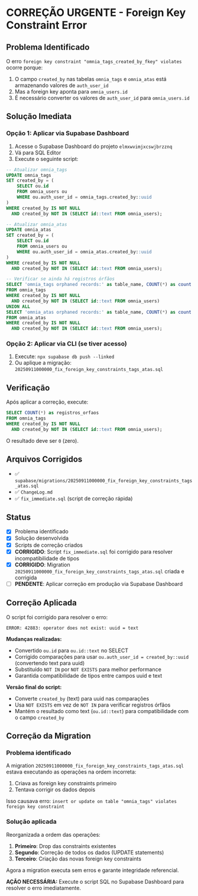 # CORREÇÃO URGENTE - Foreign Key Constraint Error

## Problema Identificado
O erro `foreign key constraint "omnia_tags_created_by_fkey" violates` ocorre porque:

1. O campo `created_by` nas tabelas `omnia_tags` e `omnia_atas` está armazenando valores de `auth_user_id` 
2. Mas a foreign key aponta para `omnia_users.id`
3. É necessário converter os valores de `auth_user_id` para `omnia_users.id`

## Solução Imediata

### Opção 1: Aplicar via Supabase Dashboard
1. Acesse o Supabase Dashboard do projeto `elmxwvimjxcswjbrzznq`
2. Vá para SQL Editor
3. Execute o seguinte script:

```sql
-- Atualizar omnia_tags
UPDATE omnia_tags 
SET created_by = (
    SELECT ou.id 
    FROM omnia_users ou 
    WHERE ou.auth_user_id = omnia_tags.created_by::uuid
)
WHERE created_by IS NOT NULL 
  AND created_by NOT IN (SELECT id::text FROM omnia_users);

-- Atualizar omnia_atas
UPDATE omnia_atas 
SET created_by = (
    SELECT ou.id 
    FROM omnia_users ou 
    WHERE ou.auth_user_id = omnia_atas.created_by::uuid
)
WHERE created_by IS NOT NULL 
  AND created_by NOT IN (SELECT id::text FROM omnia_users);

-- Verificar se ainda há registros órfãos
SELECT 'omnia_tags orphaned records:' as table_name, COUNT(*) as count
FROM omnia_tags 
WHERE created_by IS NOT NULL 
  AND created_by NOT IN (SELECT id::text FROM omnia_users)
UNION ALL
SELECT 'omnia_atas orphaned records:' as table_name, COUNT(*) as count
FROM omnia_atas 
WHERE created_by IS NOT NULL 
  AND created_by NOT IN (SELECT id::text FROM omnia_users);
```

### Opção 2: Aplicar via CLI (se tiver acesso)
1. Execute: `npx supabase db push --linked`
2. Ou aplique a migração: `20250911000000_fix_foreign_key_constraints_tags_atas.sql`

## Verificação
Após aplicar a correção, execute:
```sql
SELECT COUNT(*) as registros_orfaos 
FROM omnia_tags 
WHERE created_by IS NOT NULL 
  AND created_by NOT IN (SELECT id::text FROM omnia_users);
```

O resultado deve ser `0` (zero).

## Arquivos Corrigidos
- ✅ `supabase/migrations/20250911000000_fix_foreign_key_constraints_tags_atas.sql`
- ✅ `ChangeLog.md`
- ✅ `fix_immediate.sql` (script de correção rápida)

## Status
- [x] Problema identificado
- [x] Solução desenvolvida
- [x] Scripts de correção criados
- [x] **CORRIGIDO**: Script `fix_immediate.sql` foi corrigido para resolver incompatibilidade de tipos
- [x] **CORRIGIDO**: Migration `20250911000000_fix_foreign_key_constraints_tags_atas.sql` criada e corrigida
- [ ] **PENDENTE**: Aplicar correção em produção via Supabase Dashboard

## Correção Aplicada
O script foi corrigido para resolver o erro:
```
ERROR: 42883: operator does not exist: uuid = text
```

**Mudanças realizadas:**
- Convertido `ou.id` para `ou.id::text` no SELECT
- Corrigido comparações para usar `ou.auth_user_id = created_by::uuid` (convertendo text para uuid)
- Substituído `NOT IN` por `NOT EXISTS` para melhor performance
- Garantida compatibilidade de tipos entre campos uuid e text

**Versão final do script:**
- Converte `created_by` (text) para uuid nas comparações
- Usa `NOT EXISTS` em vez de `NOT IN` para verificar registros órfãos
- Mantém o resultado como text (`ou.id::text`) para compatibilidade com o campo `created_by`

## Correção da Migration

### Problema identificado
A migration `20250911000000_fix_foreign_key_constraints_tags_atas.sql` estava executando as operações na ordem incorreta:
1. Criava as foreign key constraints primeiro
2. Tentava corrigir os dados depois

Isso causava erro: `insert or update on table "omnia_tags" violates foreign key constraint`

### Solução aplicada
Reorganizada a ordem das operações:
1. **Primeiro**: Drop das constraints existentes
2. **Segundo**: Correção de todos os dados (UPDATE statements)
3. **Terceiro**: Criação das novas foreign key constraints

Agora a migration executa sem erros e garante integridade referencial.

**AÇÃO NECESSÁRIA:** Execute o script SQL no Supabase Dashboard para resolver o erro imediatamente.